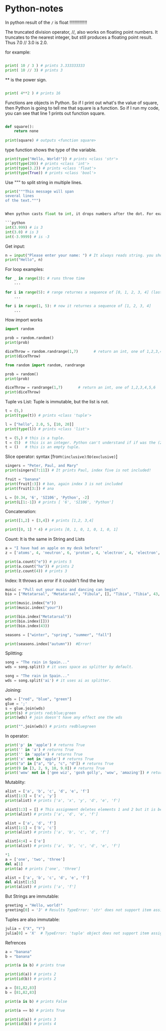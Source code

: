 # Python-notes


In python result of the `/` is float !!!!!!!!!!!!!!

The truncated division operator, //, also works on floating point numbers. It truncates to the nearest integer, but still produces a floating point result. Thus 7.0 // 3.0 is 2.0.

for example:

```python

print( 10 / 3 ) # prints 3.333333333
print( 10 // 3) # prints 3

```

** is the power sign.

```python

print( 4**2 ) # prints 16
```


Functions are objects in Python. So if I print out what's the value of square, then Python is going to tell me that square is a function. So if I run my code, you can see that line 1 prints out function square.

```python

def square():
    return none
    
print(square) # outputs <function square>
```


type function shows the type of the variable.

```python
print(type("Hello, World!")) # prints <class 'str'>
print(type(20)) # prints <class 'int'>
print(type(3.2)) # prints <class 'float'>
print(type(True)) # prints <class 'bool'>
```

Use """ to split string in multiple lines.

```python
print("""This message will span
several lines
of the text.""")


When python casts float to int, it drops numbers after the dot. For example:

```python
int(3.999) # is 3
int(3.0) # is 3
int(-3.9999) # is -3
```


Get input:
```python
n = input("Please enter your name: ") # It always reads string. you should cast it if you want to convert it to another type.
print("Hello", n)
```

For loop examples:
```python
for _ in range(3): # runs three time
    ...
    
for i in range(5): # range returnes a sequence of [0, 1, 2, 3, 4] (last item is exclusive)
    ...

for i in range(1, 5): # now it returnes a sequence of [1, 2, 3, 4]
    ...
```

How import works

```python
import random

prob = random.random()
print(prob)

diceThrow = random.randrange(1,7)       # return an int, one of 1,2,3,4,5,6
print(diceThrow)
```

```python
from random import random, randrange

prob = random()
print(prob)

diceThrow = randrange(1,7)       # return an int, one of 1,2,3,4,5,6
print(diceThrow)

```


Tuple vs List: 
Tuple is immutable, but the list is not.

```python
t = (5,)
print(type(t)) # prints <class 'tuple'>

l = ["hello", 2.0, 5, [10, 20]]
print(type(l)) # prints <class 'list'>
```

```python
t = (5,) # this is a tuple.
t = (5)  # this is an integer. Python can't understand if if was the (2+3) or it is a tuple.
t = ()   # this is an empty tuple.
```

Slice operator: syntax [from`(inclusive)`:to`(exclusive)`]

```python
singers = "Peter, Paul, and Mary"
print(singers[7:11]) # It prints Paul, index five is not included!

fruit = "banana"
print(fruit[:3]) # ban, again index 3 is not included
print(fruit[3:]) # ana

L = [0.34, '6', 'SI106', 'Python', -2]
print(L[1:-1]) # prints [ '6', 'SI106', 'Python']
```

Concatenation:

```python
print([1,2] + [3,4]) # prints [1,2, 3,4]

print([0, 1] * 4) # prints [0, 1, 0, 1, 0, 1, 0, 1]

```

Count:
It is the same in String and Lists

```python
a = "I have had an apple on my desk before!"
z = ['atoms', 4, 'neutron', 6, 'proton', 4, 'electron', 4, 'electron', 'atoms']

print(a.count("e")) # prints 5
print(a.count("ha")) # prints 2
print(z.count(4)) # prints 3

```

Index:
It throws an error if it couldn't find the key

```python
music = "Pull out your music and dancing can begin"
bio = ["Metatarsal", "Metatarsal", "Fibula", [], "Tibia", "Tibia", 43, "Femur", "Occipital", "Metatarsal"]

print(music.index("m"))
print(music.index("your"))

print(bio.index("Metatarsal"))
print(bio.index([]))
print(bio.index(43))

seasons = ["winter", "spring", "summer", "fall"]

print(seasons.index("autumn"))  #Error!
```

Splitting:

```python
song = "The rain in Spain..."
wds = song.split() # it uses space as splitter by default.

song = "The rain in Spain..."
wds = song.split('ai') # it uses ai as splitter.
```

Joining:

```python
wds = ["red", "blue", "green"]
glue = ';'
s = glue.join(wds) 
print(s) # prints red;blue;green
print(wds) # join doesn't have any effect one the wds

print("".join(wds)) # prints redbluegreen

```

In operator:

```python
print('p' in 'apple') # returns True
print('' in 'a') # returns True
print('' in 'apple') # returns True
print('x' not in 'apple') # returns True
print("a" in ["a", "b", "c", "d"]) # returns True
print(9 in [3, 2, 9, 10, 9.0]) # returns True
print('wow' not in ['gee wiz', 'gosh golly', 'wow', 'amazing']) # returns Tru
```

Mutablity:

```python
alist = ['a', 'b', 'c', 'd', 'e', 'f']
alist[1:3] = ['x', 'y']
print(alist) # prints ['a', 'x', 'y', 'd', 'e', 'f']

alist[1:3] = [] # This assignment deletes elements 1 and 2 but it is better to use the del statement *1
print(alist) # prints ['a', 'd', 'e', 'f']

alist = ['a', 'd', 'f']
alist[1:1] = ['b', 'c']
print(alist) # prints ['a', 'b', 'c', 'd', 'f']

alist[4:4] = ['e']
print(alist) # prints ['a', 'b', 'c', 'd', 'e', 'f']

*1
a = ['one', 'two', 'three']
del a[1]
print(a) # prints ['one', 'three']

alist = ['a', 'b', 'c', 'd', 'e', 'f']
del alist[1:5]
print(alist) # prints ['a', 'f']
```

But Strings are immutable:

```python
greeting = "Hello, world!"
greeting[0] = 'J' # Results TypeError: 'str' does not support item assignment on line 2
```

Tuples are also immutable:
```python
julia = ("X", "Y")
julia[0] = 'X'  # TypeError: 'tuple' object does not support item assignment
```

Refrences

```python
a = "banana"
b = "banana"

print(a is b) # prints true

print(id(a)) # prints 2
print(id(b)) # prints 2

a = [81,82,83]
b = [81,82,83]

print(a is b) # prints False

print(a == b) # prints True

print(id(a)) # prints 3
print(id(b)) # prints 4


```
